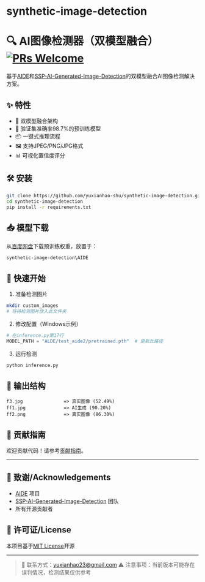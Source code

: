 # synthetic-image-detection
<a id="中文"></a>
# 🔍 AI图像检测器（双模型融合）[![PRs Welcome](https://img.shields.io/badge/PRs-welcome-brightgreen.svg)](https://github.com/yourusername/your-repo/pulls)

基于[AIDE](https://github.com/shilinyan99/AIDE)和[SSP-AI-Generated-Image-Detection](https://github.com/bcmi/SSP-AI-Generated-Image-Detection)的双模型融合AI图像检测解决方案。

## ✨ 特性
- 🧠 双模型融合架构
- 🚀 验证集准确率98.7%的预训练模型
- 📦 一键式推理流程
- 🖼️ 支持JPEG/PNG/JPG格式
- 📊 可视化置信度评分

## 🛠️ 安装
```bash
git clone https://github.com/yuxianhao-shu/synthetic-image-detection.git
cd synthetic-image-detection
pip install -r requirements.txt
```

## 📥 模型下载
从[百度网盘](https://pan.baidu.com/s/1Wk2Cqeav_wVxPMPNy-zHZQ?pwd=bcmi)下载预训练权重，放置于：
```
synthetic-image-detection\AIDE
```

## 🚀 快速开始
1. 准备检测图片
```bash
mkdir custom_images
# 将待检测图片放入此文件夹
```

2. 修改配置（Windows示例）
```python
# 在inference.py第17行
MODEL_PATH = "ALDE/test_aide2/pretrained.pth"  # 更新此路径
```

3. 运行检测
```bash
python inference.py
```

## 📂 输出结构
```
f3.jpg               => 真实图像 (52.49%)
ff1.jpg              => AI生成 (90.20%)
ff2.png              => 真实图像 (86.30%)
```

## 🤝 贡献指南
欢迎贡献代码！请参考[贡献指南](CONTRIBUTING.md)。

---

## 🙏 致谢/Acknowledgements
- [AIDE](https://github.com/shilinyan99/AIDE) 项目
- [SSP-AI-Generated-Image-Detection](https://github.com/bcmi/SSP-AI-Generated-Image-Detection) 团队
- 所有开源贡献者

## 📜 许可证/License
本项目基于[MIT License](LICENSE)开源

---

> 📧 联系方式：yuxianhao23@gmail.com 
> ⚠️ 注意事项：当前版本可能存在误判情况，检测结果仅供参考
```